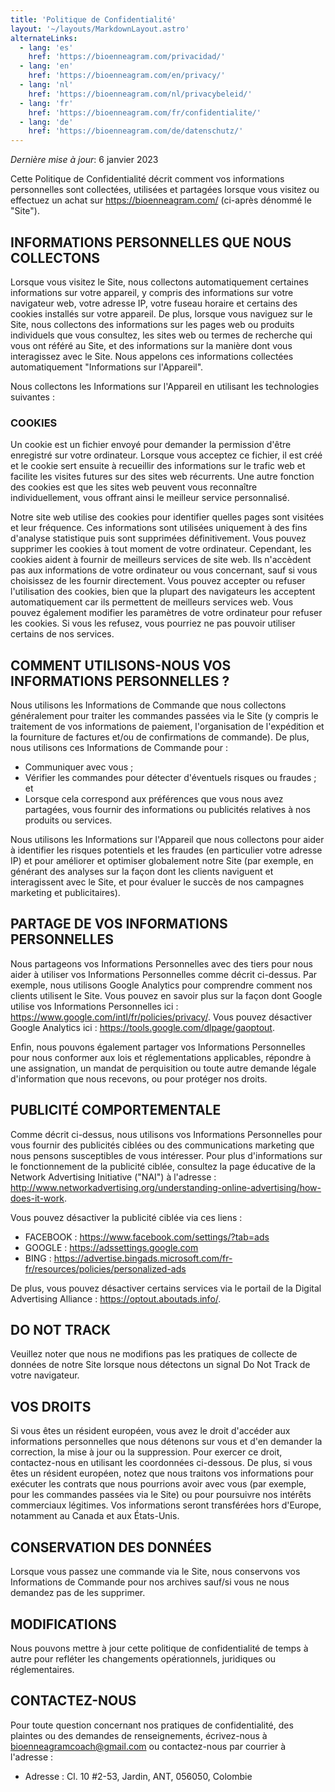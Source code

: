 ```yaml
---
title: 'Politique de Confidentialité'
layout: '~/layouts/MarkdownLayout.astro'
alternateLinks:
  - lang: 'es'
    href: 'https://bioenneagram.com/privacidad/'
  - lang: 'en'
    href: 'https://bioenneagram.com/en/privacy/'
  - lang: 'nl'
    href: 'https://bioenneagram.com/nl/privacybeleid/'
  - lang: 'fr'
    href: 'https://bioenneagram.com/fr/confidentialite/'
  - lang: 'de'
    href: 'https://bioenneagram.com/de/datenschutz/'
---
```


_Dernière mise à jour_: 6 janvier 2023

Cette Politique de Confidentialité décrit comment vos informations personnelles sont collectées, utilisées et partagées lorsque vous visitez ou effectuez un achat sur https://bioenneagram.com/ (ci-après dénommé le "Site").

## INFORMATIONS PERSONNELLES QUE NOUS COLLECTONS

Lorsque vous visitez le Site, nous collectons automatiquement certaines informations sur votre appareil, y compris des informations sur votre navigateur web, votre adresse IP, votre fuseau horaire et certains des cookies installés sur votre appareil. De plus, lorsque vous naviguez sur le Site, nous collectons des informations sur les pages web ou produits individuels que vous consultez, les sites web ou termes de recherche qui vous ont référé au Site, et des informations sur la manière dont vous interagissez avec le Site. Nous appelons ces informations collectées automatiquement "Informations sur l'Appareil".

Nous collectons les Informations sur l'Appareil en utilisant les technologies suivantes :

### COOKIES

Un cookie est un fichier envoyé pour demander la permission d'être enregistré sur votre ordinateur. Lorsque vous acceptez ce fichier, il est créé et le cookie sert ensuite à recueillir des informations sur le trafic web et facilite les visites futures sur des sites web récurrents. Une autre fonction des cookies est que les sites web peuvent vous reconnaître individuellement, vous offrant ainsi le meilleur service personnalisé.

Notre site web utilise des cookies pour identifier quelles pages sont visitées et leur fréquence. Ces informations sont utilisées uniquement à des fins d'analyse statistique puis sont supprimées définitivement. Vous pouvez supprimer les cookies à tout moment de votre ordinateur. Cependant, les cookies aident à fournir de meilleurs services de site web. Ils n'accèdent pas aux informations de votre ordinateur ou vous concernant, sauf si vous choisissez de les fournir directement. Vous pouvez accepter ou refuser l'utilisation des cookies, bien que la plupart des navigateurs les acceptent automatiquement car ils permettent de meilleurs services web. Vous pouvez également modifier les paramètres de votre ordinateur pour refuser les cookies. Si vous les refusez, vous pourriez ne pas pouvoir utiliser certains de nos services.

## COMMENT UTILISONS-NOUS VOS INFORMATIONS PERSONNELLES ?

Nous utilisons les Informations de Commande que nous collectons généralement pour traiter les commandes passées via le Site (y compris le traitement de vos informations de paiement, l'organisation de l'expédition et la fourniture de factures et/ou de confirmations de commande). De plus, nous utilisons ces Informations de Commande pour :
- Communiquer avec vous ;
- Vérifier les commandes pour détecter d'éventuels risques ou fraudes ; et
- Lorsque cela correspond aux préférences que vous nous avez partagées, vous fournir des informations ou publicités relatives à nos produits ou services.

Nous utilisons les Informations sur l'Appareil que nous collectons pour aider à identifier les risques potentiels et les fraudes (en particulier votre adresse IP) et pour améliorer et optimiser globalement notre Site (par exemple, en générant des analyses sur la façon dont les clients naviguent et interagissent avec le Site, et pour évaluer le succès de nos campagnes marketing et publicitaires).

## PARTAGE DE VOS INFORMATIONS PERSONNELLES

Nous partageons vos Informations Personnelles avec des tiers pour nous aider à utiliser vos Informations Personnelles comme décrit ci-dessus. Par exemple, nous utilisons Google Analytics pour comprendre comment nos clients utilisent le Site. Vous pouvez en savoir plus sur la façon dont Google utilise vos Informations Personnelles ici : https://www.google.com/intl/fr/policies/privacy/. Vous pouvez désactiver Google Analytics ici : https://tools.google.com/dlpage/gaoptout.

Enfin, nous pouvons également partager vos Informations Personnelles pour nous conformer aux lois et réglementations applicables, répondre à une assignation, un mandat de perquisition ou toute autre demande légale d'information que nous recevons, ou pour protéger nos droits.

## PUBLICITÉ COMPORTEMENTALE

Comme décrit ci-dessus, nous utilisons vos Informations Personnelles pour vous fournir des publicités ciblées ou des communications marketing que nous pensons susceptibles de vous intéresser. Pour plus d'informations sur le fonctionnement de la publicité ciblée, consultez la page éducative de la Network Advertising Initiative ("NAI") à l'adresse : http://www.networkadvertising.org/understanding-online-advertising/how-does-it-work.

Vous pouvez désactiver la publicité ciblée via ces liens :
- FACEBOOK : https://www.facebook.com/settings/?tab=ads
- GOOGLE : https://adssettings.google.com
- BING : https://advertise.bingads.microsoft.com/fr-fr/resources/policies/personalized-ads

De plus, vous pouvez désactiver certains services via le portail de la Digital Advertising Alliance : https://optout.aboutads.info/.

## DO NOT TRACK
Veuillez noter que nous ne modifions pas les pratiques de collecte de données de notre Site lorsque nous détectons un signal Do Not Track de votre navigateur.

## VOS DROITS
Si vous êtes un résident européen, vous avez le droit d'accéder aux informations personnelles que nous détenons sur vous et d'en demander la correction, la mise à jour ou la suppression. Pour exercer ce droit, contactez-nous en utilisant les coordonnées ci-dessous.
De plus, si vous êtes un résident européen, notez que nous traitons vos informations pour exécuter les contrats que nous pourrions avoir avec vous (par exemple, pour les commandes passées via le Site) ou pour poursuivre nos intérêts commerciaux légitimes. Vos informations seront transférées hors d'Europe, notamment au Canada et aux États-Unis.

## CONSERVATION DES DONNÉES
Lorsque vous passez une commande via le Site, nous conservons vos Informations de Commande pour nos archives sauf/si vous ne nous demandez pas de les supprimer.

## MODIFICATIONS
Nous pouvons mettre à jour cette politique de confidentialité de temps à autre pour refléter les changements opérationnels, juridiques ou réglementaires.

## CONTACTEZ-NOUS
Pour toute question concernant nos pratiques de confidentialité, des plaintes ou des demandes de renseignements, écrivez-nous à bioenneagramcoach@gmail.com ou contactez-nous par courrier à l'adresse :
- Adresse : Cl. 10 #2-53, Jardin, ANT, 056050, Colombie